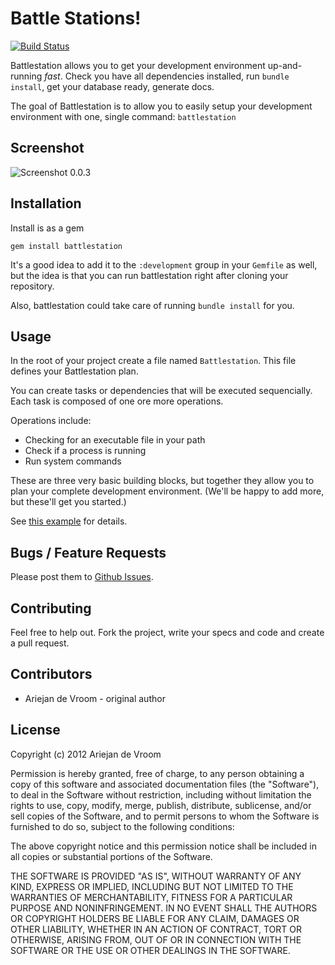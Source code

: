 # Battle Stations!

[![Build Status](https://secure.travis-ci.org/ariejan/battlestation.png?branch=master)](http://travis-ci.org/ariejan/battlestation)

Battlestation allows you to get your development environment up-and-running *fast*. Check you have all dependencies installed,
run `bundle install`, get your database ready, generate docs.

The goal of Battlestation is to allow you to easily setup your development environment with one, single command: `battlestation`

## Screenshot

![Screenshot 0.0.3](https://github.com/ariejan/battlestation/wiki/images/battlestation-0.0.3.jpg)

## Installation

Install is as a gem

    gem install battlestation

It's a good idea to add it to the `:development` group in your `Gemfile` as well, but the idea is that you can run
battlestation right after cloning your repository.

Also, battlestation could take care of running `bundle install` for you.

## Usage

In the root of your project create a file named `Battlestation`. This file defines your Battlestation plan.

You can create tasks or dependencies that will be executed sequencially. Each task is composed of one ore more operations.

Operations include:

 * Checking for an executable file in your path
 * Check if a process is running
 * Run system commands

These are three very basic building blocks, but together they allow you to plan your complete development environment. (We'll be happy to add more, but these'll get you started.)

See [this example](https://github.com/ariejan/battlestation/blob/master/examples/Battlestation) for details.

## Bugs / Feature Requests

Please post them to [Github Issues](https://github.com/ariejan/battlestation/issues).

## Contributing

Feel free to help out. Fork the project, write your specs and code and create a pull request.

## Contributors

  * Ariejan de Vroom <ariejan> - original author

## License

Copyright (c) 2012 Ariejan de Vroom

Permission is hereby granted, free of charge, to any person obtaining
a copy of this software and associated documentation files (the
"Software"), to deal in the Software without restriction, including
without limitation the rights to use, copy, modify, merge, publish,
distribute, sublicense, and/or sell copies of the Software, and to
permit persons to whom the Software is furnished to do so, subject to
the following conditions:

The above copyright notice and this permission notice shall be
included in all copies or substantial portions of the Software.

THE SOFTWARE IS PROVIDED "AS IS", WITHOUT WARRANTY OF ANY KIND,
EXPRESS OR IMPLIED, INCLUDING BUT NOT LIMITED TO THE WARRANTIES OF
MERCHANTABILITY, FITNESS FOR A PARTICULAR PURPOSE AND
NONINFRINGEMENT. IN NO EVENT SHALL THE AUTHORS OR COPYRIGHT HOLDERS BE
LIABLE FOR ANY CLAIM, DAMAGES OR OTHER LIABILITY, WHETHER IN AN ACTION
OF CONTRACT, TORT OR OTHERWISE, ARISING FROM, OUT OF OR IN CONNECTION
WITH THE SOFTWARE OR THE USE OR OTHER DEALINGS IN THE SOFTWARE.
